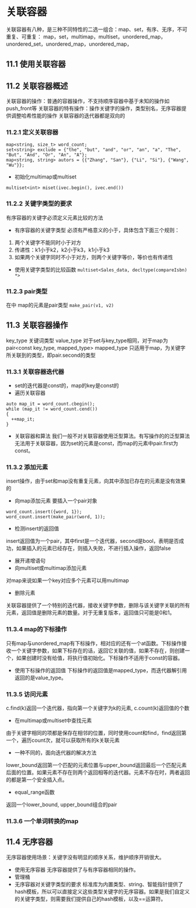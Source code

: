 # 关联容器
关联容器有八种，是三种不同特性的二选一组合：map、set，有序、无序，不可重复、可重复：
map，set，multimap，multiset，unordered_map，unordered_set，unordered_map，unordered_map，
## 11.1 使用关联容器
## 11.2 关联容器概述
关联容器的操作：普通的容器操作，不支持顺序容器中基于未知的操作如push_front等
关联容器的特有操作：操作关键字的操作，类型别名，无序容器提供调整哈希性能的操作
关联容器的迭代器都是双向的
### 11.2.1 定义关联容器
```
map<string, size_t> word_count;
set<string> exclude = {"the", "but", "and", "or", "an", "a", "The", "But", "And", "Or", "An", "A"};
map<string, string> autors = {{"Zhang", "San"}, {"Li", "Si"}, {"Wang", "Wu"}};
```
- 初始化multimap或multiset

`multiset<int> miset(ivec.begin(), ivec.end())`
### 11.2.2 关键字类型的要求
有序容器的关键字必须定义元素比较的方法
- 有序容器的关键字类型
必须有严格意义的小于，具体包含下面三个规则：
1. 两个关键字不能同时小于对方
2. 传递性：k1小于k2，k2小于k3，k1小于k3
3. 如果两个关键字同时不小于对方，则两个关键字等价，等价也有传递性
- 使用关键字类型的比较函数
`multiset<Sales_data, decltype(compareIsbn) *>`
### 11.2.3 pair类型
在<utility>中
map的元素是pair类型
`make_pair(v1, v2)`
  
## 11.3 关联容器操作
key_type 关键词类型
value_type 对于set与key_type相同，对于map为pair<const key_type, mapped_type>
mapped_type 只适用于map，为关键字所关联到的类型，即pair.second的类型
### 11.3.1 关联容器迭代器
- set的迭代器是const的，map的key是const的
- 遍历关联容器
```
auto map_it = word_count.cbegin();
while (map_it != word_count.cend())
{
  ++map_it;
}
```
- 关联容器和算法
我们一般不对关联容器使用泛型算法。有写操作的的泛型算法无法用于关联容器，因为set的元素是const，而map的元素中pair.first为const。
### 11.3.2 添加元素
insert操作，由于set和map没有重复元素，向其中添加已存在的元素是没有效果的
- 向map添加元素
要插入一个pair对象
```
word_count.insert({word, 1});
word_count.insert(make_pair(word, 1));
```
- 检测insert的返回值

insert返回值为一个pair，其中first是一个迭代器，second是bool，表明是否成功，如果插入的元素已经存在，则插入失败，不进行插入操作，返回false
- 展开递增语句
- 向multiset或multimap添加元素

对map来说如果一个key对应多个元素可以用multimap
- 删除元素

关联容器提供了一个特别的迭代器，接收关键字参数，删除与该关键字关联的所有元素，返回值是删除元素的数量。对于无重复版本，返回值只可能是0和1。
### 11.3.4 map的下标操作
只有map与unordered_map有下标操作，相对应的还有一个at函数。下标操作接收一个关键字参数，如果下标存在的话，返回它关联的值，如果不存在，则创建一个，如果创建时没有给值，将执行值初始化。下标操作不适用于const的容器。
- 使用下标操作的返回值
下标操作的返回值是mapped_type，而迭代器解引用返回的是value_type。
### 11.3.5 访问元素
c.find(k)返回一个迭代器，指向第一个关键字为k的元素, c.count(k)返回值的个数
- 在multimap或multiset中查找元素

由于关键字相同的项都是保存在相邻的位置，同时使用count和find，find返回第一个，遍历count次，就可以获取所有的k关联元素
- 一种不同的，面向迭代器的解决方法

lower_bound返回第一个匹配的元素位置与upper_bound返回最后一个匹配元素后面的位置。如果元素不存在则两个返回相等的迭代器。元素不存在时，两者返回的都是第一个安全插入点。
- equal_range函数

返回一个lower_bound, upper_bound组合的pair
### 11.3.6 一个单词转换的map
## 11.4 无序容器
无序容器使用场景：关键字没有明显的顺序关系，维护顺序开销很大。
- 使用无序容器
无序容器提供了与有序容器相同的操作。
- 管理桶
- 无序容器对关键字类型的要求
标准库为内置类型、string、智能指针提供了hash模板，所以可以直接定义这些类型关键字的无序容器。如果是我们自定义的关键字类型，则需要我们提供自己的hash模板，以及==运算符。
